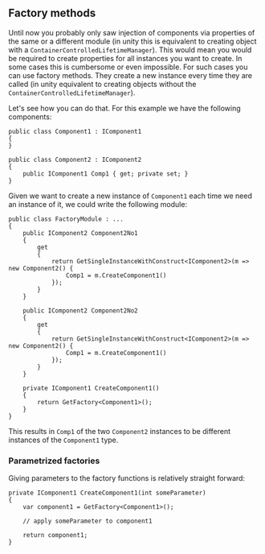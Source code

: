 ﻿Factory methods
---------------

Until now you probably only saw injection of components via properties of the same or a different module (in unity this is equivalent to creating object with a `ContainerControlledLifetimeManager`). This would mean you would be required to create properties for all instances you want to create. In some cases this is cumbersome or even impossible. For such cases you can use factory methods. They create a new instance every time they are called (in unity equivalent to creating objects without the `ContainerControlledLifetimeManager`).

Let's see how you can do that. For this example we have the following components:

    public class Component1 : IComponent1 
    {
    }

    public class Component2 : IComponent2 
    {
        public IComponent1 Comp1 { get; private set; }
    }

Given we want to create a new instance of `Component1` each time we need an instance of it, we could write the following module:

    public class FactoryModule : ... 
    {
        public IComponent2 Component2No1
        { 
            get
            {
                return GetSingleInstanceWithConstruct<IComponent2>(m => new Component2() {
                    Comp1 = m.CreateComponent1()
                });
            } 
        }

        public IComponent2 Component2No2 
        { 
            get
            {
                return GetSingleInstanceWithConstruct<IComponent2>(m => new Component2() {
                    Comp1 = m.CreateComponent1()
                });
            } 
        }

        private IComponent1 CreateComponent1() 
        {
            return GetFactory<Component1>();
        }
    }

This results in `Comp1` of the two `Component2` instances to be different instances of the `Component1` type.

### Parametrized factories

Giving parameters to the factory functions is relatively straight forward:

    private IComponent1 CreateComponent1(int someParameter) 
    {
        var component1 = GetFactory<Component1>();

        // apply someParameter to component1

        return component1;
    }